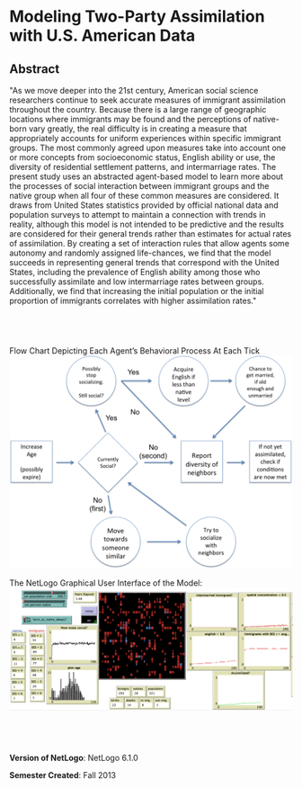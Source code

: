 # Modeling Two-Party Assimilation with U.S. American Data

## Abstract 

"As we move deeper into the 21st century, American social science researchers continue to seek accurate measures of immigrant assimilation throughout the country. Because there is a large range of geographic locations where immigrants may be found and the perceptions of native-born vary greatly, the real difficulty is in creating a measure that appropriately accounts for uniform experiences within specific immigrant groups. The most commonly agreed upon measures take into account one or more concepts from socioeconomic status, English ability or use, the diversity of residential settlement patterns, and intermarriage rates. The present study uses an abstracted agent-based model to learn more about the processes of social interaction between immigrant groups and the native group when all four of these common measures are considered. It draws from United States statistics provided by official national data and population surveys to attempt to maintain a connection with trends in reality, although this model is not intended to be predictive and the results are considered for their general trends rather than estimates for actual rates of assimilation. By creating a set of interaction rules that allow agents some autonomy and randomly assigned life-chances, we find that the model succeeds in representing general trends that correspond with the United States, including the prevalence of English ability among those who successfully assimilate and low intermarriage rates between groups. Additionally, we find that increasing the initial population or the initial proportion of immigrants correlates with higher assimilation rates."

## &nbsp;
Flow Chart Depicting Each Agent’s Behavioral Process At Each Tick
![Flow Chart](flow_chart.png)

The NetLogo Graphical User Interface of the Model: 
![The NetLogo Graphical User Interface](GUI.png)

## &nbsp;

**Version of NetLogo**: NetLogo 6.1.0

**Semester Created**: Fall 2013


